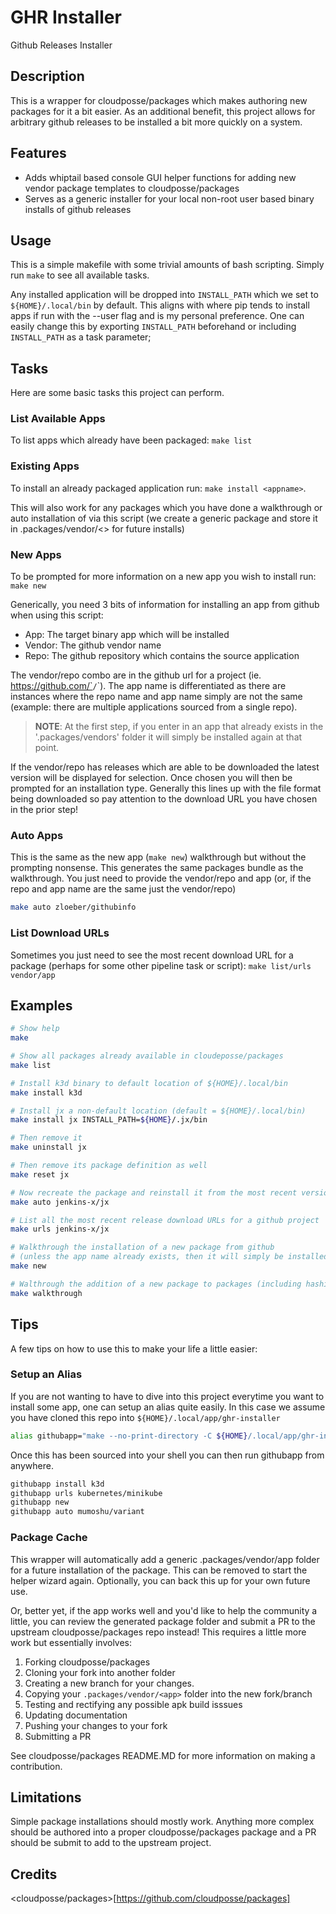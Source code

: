 # GHR Installer

Github Releases Installer

## Description

This is a wrapper for cloudposse/packages which makes authoring new packages for it a bit easier. As an additional benefit, this project allows for arbitrary github releases to be installed a bit more quickly on a system.

## Features

- Adds whiptail based console GUI helper functions for adding new vendor package templates to cloudposse/packages
- Serves as a generic installer for your local non-root user based binary installs of github releases

## Usage

This is a simple makefile with some trivial amounts of bash scripting. Simply run `make` to see all available tasks.

Any installed application will be dropped into `INSTALL_PATH` which we set to `${HOME}/.local/bin` by default. This aligns with where pip tends to install apps if run with the --user flag and is my personal preference. One can easily change this by exporting `INSTALL_PATH` beforehand or including `INSTALL_PATH` as a task parameter;

## Tasks

Here are some basic tasks this project can perform.

### List Available Apps

To list apps which already have been packaged: `make list`

### Existing Apps
To install an already packaged application run: `make install <appname>`.

This will also work for any packages which you have done a walkthrough or auto installation of via this script (we create a generic package and store it in .packages/vendor/<<appname>> for future installs)

### New Apps
To be prompted for more information on a new app you wish to install run: `make new`

Generically, you need 3 bits of information for installing an app from github when using this script:

- App: The target binary app which will be installed
- Vendor: The github vendor name
- Repo: The github repository which contains the source application

The vendor/repo combo are in the github url for a project (ie. https://github.com/`<vendor>`/`<repo>`). The app name is differentiated as there are instances where the repo name and app name simply are not the same (example: there are multiple applications sourced from a single repo).

> **NOTE**: At the first step, if you enter in an app that already exists in the '.packages/vendors' folder it will simply be installed again at that point.

If the vendor/repo has releases which are able to be downloaded the latest version will be displayed for selection. Once chosen you will then be prompted for an installation type. Generally this lines up with the file format being downloaded so pay attention to the download URL you have chosen in the prior step!

### Auto Apps

This is the same as the new app (`make new`) walkthrough but without the prompting nonsense. This generates the same packages bundle as the walkthrough. You just need to provide the vendor/repo and app (or, if the repo and app name are the same just the vendor/repo)

```bash
make auto zloeber/githubinfo
```

### List Download URLs

Sometimes you just need to see the most recent download URL for a package (perhaps for some other pipeline task or script): `make list/urls vendor/app`

## Examples

```bash
# Show help
make

# Show all packages already available in cloudeposse/packages
make list

# Install k3d binary to default location of ${HOME}/.local/bin
make install k3d

# Install jx a non-default location (default = ${HOME}/.local/bin)
make install jx INSTALL_PATH=${HOME}/.jx/bin

# Then remove it
make uninstall jx

# Then remove its package definition as well
make reset jx

# Now recreate the package and reinstall it from the most recent version
make auto jenkins-x/jx

# List all the most recent release download URLs for a github project
make urls jenkins-x/jx

# Walkthrough the installation of a new package from github 
# (unless the app name already exists, then it will simply be installed)
make new

# Walthrough the addition of a new package to packages (including hashicorp sourced apps like vagrant or consul)
make walkthrough
```

## Tips

A few tips on how to use this to make your life a little easier:

### Setup an Alias
If you are not wanting to have to dive into this project everytime you want to install some app, one can setup an alias quite easily. In this case we assume you have cloned this repo into `${HOME}/.local/app/ghr-installer`

```bash
alias githubapp="make --no-print-directory -C ${HOME}/.local/app/ghr-installer"
```

Once this has been sourced into your shell you can then run githubapp from anywhere.

```bash
githubapp install k3d
githubapp urls kubernetes/minikube
githubapp new
githubapp auto mumoshu/variant
```

### Package Cache

This wrapper will automatically add a generic .packages/vendor/app folder for a future installation of the package. This can be removed to start the helper wizard again. Optionally, you can back this up for your own future use.

Or, better yet, if the app works well and you'd like to help the community a little, you can review the generated package folder and submit a PR to the upstream cloudposse/packages repo instead! This requires a little more work but essentially involves:
1. Forking cloudposse/packages
2. Cloning your fork into another folder
3. Creating a new branch for your changes.
4. Copying your `.packages/vendor/<app>` folder into the new fork/branch
5. Testing and rectifying any possible apk build isssues
6. Updating documentation
7. Pushing your changes to your fork
8. Submitting a PR

See cloudposse/packages README.MD for more information on making a contribution.

## Limitations

Simple package installations should mostly work. Anything more complex should be authored into a proper cloudposse/packages package and a PR should be submit to add to the upstream project.

## Credits

<cloudposse/packages>[https://github.com/cloudposse/packages]
